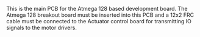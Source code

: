 This is the main PCB for the Atmega 128 based development board. The Atmega 128 breakout board must be inserted into this PCB and a 12x2 FRC cable must be connected to the Actuator control board for transmitting IO signals to the motor drivers.